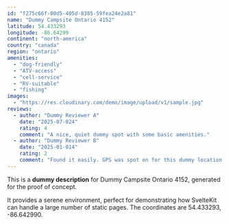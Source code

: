 ```yaml
---
id: "f275c66f-00d5-405d-8385-59fea24e2a81"
name: "Dummy Campsite Ontario 4152"
latitude: 54.433293
longitude: -86.64299
continent: "north-america"
country: "canada"
region: "ontario"
amenities:
  - "dog-friendly"
  - "ATV-access"
  - "cell-service"
  - "RV-suitable"
  - "fishing"
images:
  - "https://res.cloudinary.com/demo/image/upload/v1/sample.jpg"
reviews:
  - author: "Dummy Reviewer A"
    date: "2025-07-024"
    rating: 4
    comment: "A nice, quiet dummy spot with some basic amenities."
  - author: "Dummy Reviewer B"
    date: "2025-01-014"
    rating: 2
    comment: "Found it easily. GPS was spot on for this dummy location."
---
```


This is a **dummy description** for Dummy Campsite Ontario 4152, generated for the proof of concept.

It provides a serene environment, perfect for demonstrating how SvelteKit can handle a large number of static pages. The coordinates are 54.433293, -86.642990.
